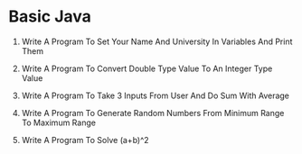 # Basic Java

1. Write A Program To Set Your Name And University In Variables And Print Them

2. Write A Program To Convert Double Type Value To An Integer Type Value

3. Write A Program To Take 3 Inputs From User And Do Sum With Average

4. Write A Program To Generate Random Numbers From Minimum Range To Maximum Range

5. Write A Program To Solve (a+b)^2